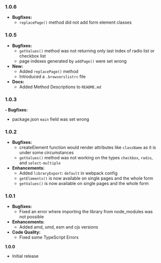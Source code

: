 ### 1.0.6
- **Bugfixes:**
  - `replacePage()` method did not add form element classes

### 1.0.5
- **Bugfixes:**
  - `getValues()` method was not returning only last index of radio list or checkbox list
  - page indexes generated by `addPage()` were set wrong
- **New:**
  - Added `replacePage()` method
  - Introduced a `.browserslistrc` file
- **Docs:**
  - Added Method Descriptions to `README.md`

### 1.0.3
**- Bugfixes:**
  - package.json `main` field was set wrong

### 1.0.2
- **Bugfixes:**
  - createElement function would render attributes like `className` as it is under some circumstances
  - `getValues()` method was not working on the types `checkbox`, `radio`, and `select-multiple`
- **Enhancements:**
  - Added `libraryExport`: `default` in webpack config
  - `getElements()` is now available on single pages and the whole form
  - `getValues()` is now available on single pages and the whole form 

### 1.0.1
- **Bugfixes:**
  - Fixed an error where importing the library from node_modules was not possible
- **Enhancements:**
  - Added amd, umd, esm and cjs versions
- **Code Quality:**
  - Fixed some TypeScript Errors

**1.0.0**
- Initial release
